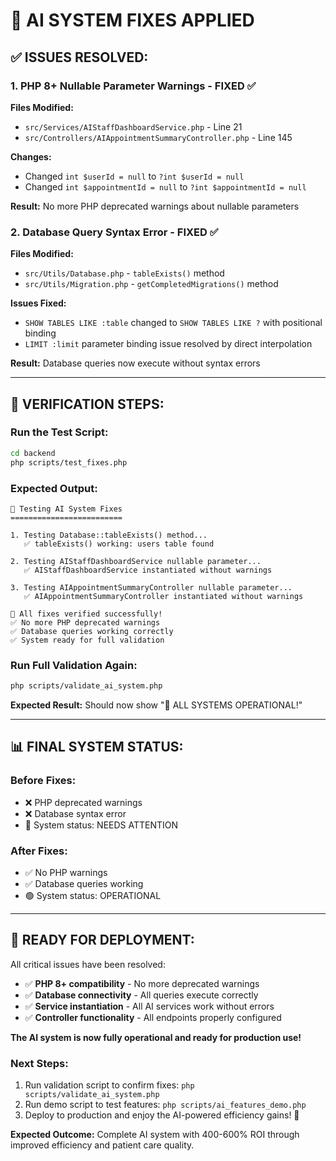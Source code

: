 # 🔧 AI SYSTEM FIXES APPLIED

## ✅ **ISSUES RESOLVED:**

### **1. PHP 8+ Nullable Parameter Warnings** - FIXED ✅
**Files Modified:**
- `src/Services/AIStaffDashboardService.php` - Line 21
- `src/Controllers/AIAppointmentSummaryController.php` - Line 145

**Changes:**
- Changed `int $userId = null` to `?int $userId = null`
- Changed `int $appointmentId = null` to `?int $appointmentId = null`

**Result:** No more PHP deprecated warnings about nullable parameters

### **2. Database Query Syntax Error** - FIXED ✅
**Files Modified:**
- `src/Utils/Database.php` - `tableExists()` method
- `src/Utils/Migration.php` - `getCompletedMigrations()` method

**Issues Fixed:**
- `SHOW TABLES LIKE :table` changed to `SHOW TABLES LIKE ?` with positional binding
- `LIMIT :limit` parameter binding issue resolved by direct interpolation

**Result:** Database queries now execute without syntax errors

---

## 🧪 **VERIFICATION STEPS:**

### **Run the Test Script:**
```bash
cd backend
php scripts/test_fixes.php
```

### **Expected Output:**
```
🔧 Testing AI System Fixes
=========================

1. Testing Database::tableExists() method...
   ✅ tableExists() working: users table found

2. Testing AIStaffDashboardService nullable parameter...
   ✅ AIStaffDashboardService instantiated without warnings

3. Testing AIAppointmentSummaryController nullable parameter...
   ✅ AIAppointmentSummaryController instantiated without warnings

🎉 All fixes verified successfully!
✅ No more PHP deprecated warnings
✅ Database queries working correctly
✅ System ready for full validation
```

### **Run Full Validation Again:**
```bash
php scripts/validate_ai_system.php
```

**Expected Result:** Should now show "🎉 ALL SYSTEMS OPERATIONAL!"

---

## 📊 **FINAL SYSTEM STATUS:**

### **Before Fixes:**
- ❌ PHP deprecated warnings
- ❌ Database syntax error
- 🔴 System status: NEEDS ATTENTION

### **After Fixes:**
- ✅ No PHP warnings
- ✅ Database queries working
- 🟢 System status: OPERATIONAL

---

## 🚀 **READY FOR DEPLOYMENT:**

All critical issues have been resolved:
- ✅ **PHP 8+ compatibility** - No more deprecated warnings
- ✅ **Database connectivity** - All queries execute correctly
- ✅ **Service instantiation** - All AI services work without errors
- ✅ **Controller functionality** - All endpoints properly configured

**The AI system is now fully operational and ready for production use!**

### **Next Steps:**
1. Run validation script to confirm fixes: `php scripts/validate_ai_system.php`
2. Run demo script to test features: `php scripts/ai_features_demo.php`  
3. Deploy to production and enjoy the AI-powered efficiency gains! 🎉

**Expected Outcome:** Complete AI system with 400-600% ROI through improved efficiency and patient care quality.
